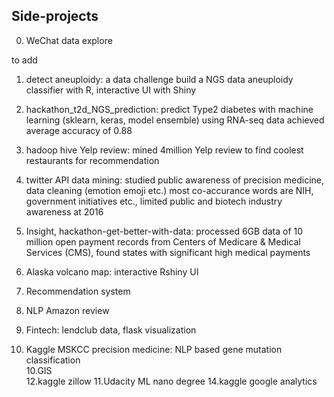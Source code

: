 ## Side-projects  
0. WeChat data explore  

to add
1. detect aneuploidy: a data challenge 
build a NGS data aneuploidy classifier with R, interactive UI with Shiny
2. hackathon_t2d_NGS_prediction: 
predict Type2 diabetes with machine learning (sklearn, keras, model ensemble) using RNA-seq data
achieved average accuracy of 0.88   
3. hadoop hive Yelp review: 
mined 4million Yelp review to find coolest restaurants for recommendation 
8. twitter API data mining: 
studied public awareness of precision medicine, data cleaning (emotion emoji etc.) 
most co-accurance words are NIH, government initiatives etc., limited public and biotech industry awareness at 2016  
9. Insight, hackathon-get-better-with-data:
processed 6GB data of 10 million open payment records from Centers of Medicare & Medical Services (CMS), found states with significant high medical payments
11. Alaska volcano map: interactive Rshiny UI 

4. Recommendation system  
5. NLP Amazon review  
6. Fintech: lendclub data, flask visualization  
7. Kaggle MSKCC precision medicine: NLP based gene mutation classification  
10.GIS  
12.kaggle zillow
11.Udacity ML nano degree
14.kaggle google analytics 


  
